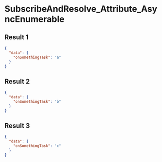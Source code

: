 # SubscribeAndResolve_Attribute_AsyncEnumerable

## Result 1

```json
{
  "data": {
    "onSomethingTask": "a"
  }
}
```

## Result 2

```json
{
  "data": {
    "onSomethingTask": "b"
  }
}
```

## Result 3

```json
{
  "data": {
    "onSomethingTask": "c"
  }
}
```

